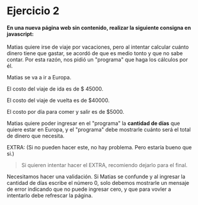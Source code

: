 # Ejercicio 2

#### En una nueva página web sin contenido, realizar la siguiente consigna en javascript:

Matias quiere irse de viaje por vacaciones, pero al intentar calcular cuánto dinero tiene que gastar, se acordó de que es medio tonto y que no sabe contar. Por esta razón, nos pidió un "programa" que haga los cálculos por él.

Matias se va a ir a Europa. 

El costo del viaje de ida es de $ 45000.

El costo del viaje de vuelta es de $40000.

El costo por día para comer y salir es de $5000.

Matias quiere poder ingresar en el "programa" la **cantidad de días** que quiere estar en Europa, y el "programa" debe mostrarle cuánto será el total de dinero que necesita.

EXTRA: (Si no pueden hacer este, no hay problema. Pero estaría bueno que si.)

> Si quieren intentar hacer el EXTRA, recomiendo dejarlo para el final.

Necesitamos hacer una validación. Si Matias se confunde y al ingresar la cantidad de días escribe el número 0, solo debemos mostrarle un mensaje de error indicando que no puede ingresar cero, y que para vovler a intentarlo debe refrescar la página.
